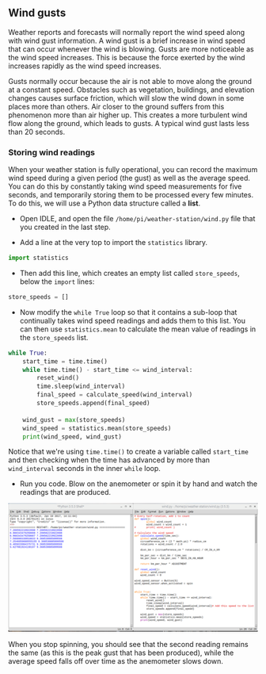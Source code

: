 ## Wind gusts

Weather reports and forecasts will normally report the wind speed along with wind gust information. A wind gust is a brief increase in wind speed that can occur whenever the wind is blowing. Gusts are more noticeable as the wind speed increases. This is because the force exerted by the wind increases rapidly as the wind speed increases.

Gusts normally occur because the air is not able to move along the ground at a constant speed. Obstacles such as vegetation, buildings, and elevation changes causes surface friction, which will slow the wind down in some places more than others. Air closer to the ground suffers from this phenomenon more than air higher up. This creates a more turbulent wind flow along the ground, which leads to gusts. A typical wind gust lasts less than 20 seconds.

### Storing wind readings

When your weather station is fully operational, you can record the maximum wind speed during a given period (the gust) as well as the average speed. You can do this by constantly taking wind speed measurements for five seconds, and temporarily storing them to be processed every few minutes. To do this, we will use a Python data structure called a **list**.

- Open IDLE, and open the file `/home/pi/weather-station/wind.py` file that you created in the last step.

- Add a line at the very top to import the `statistics` library.

```python
import statistics
```

- Then add this line, which creates an empty list called `store_speeds`, below the `import` lines:

```python
store_speeds = []
```

- Now modify the `while True` loop so that it contains a sub-loop that continually takes wind speed readings and adds them to this list. You can then use `statistics.mean` to calculate the mean value of readings in the `store_speeds` list. 

```python
while True:
    start_time = time.time()
    while time.time() - start_time <= wind_interval:
        reset_wind()
        time.sleep(wind_interval)
        final_speed = calculate_speed(wind_interval)
        store_speeds.append(final_speed)

    wind_gust = max(store_speeds)
    wind_speed = statistics.mean(store_speeds)
    print(wind_speed, wind_gust)

```

Notice that we're using `time.time()` to create a variable called `start_time` and then checking when the time has advanced by more than `wind_interval` seconds in the inner `while` loop.

- Run you code. Blow on the anemometer or spin it by hand and watch the readings that are produced.

![](images/gust_test.png)

When you stop spinning, you should see that the second reading remains the same (as this is the peak gust that has been produced), while the average speed falls off over time as the anemometer slows down.

